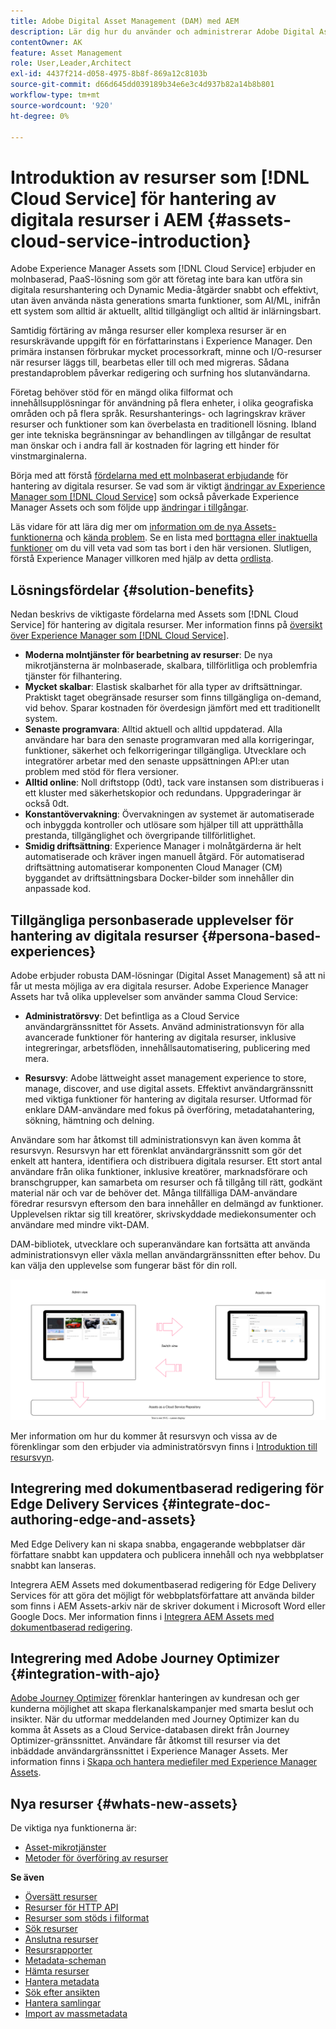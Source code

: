 ```yaml
---
title: Adobe Digital Asset Management (DAM) med AEM
description: Lär dig hur du använder och administrerar Adobe Digital Asset Management (DAM) med Experience Manager Assets as a Cloud Service.
contentOwner: AK
feature: Asset Management
role: User,Leader,Architect
exl-id: 4437f214-d058-4975-8b8f-869a12c8103b
source-git-commit: d66d645dd039189b34e6e3c4d937b82a14b8b801
workflow-type: tm+mt
source-wordcount: '920'
ht-degree: 0%

---
```



# Introduktion av resurser som [!DNL Cloud Service] för hantering av digitala resurser i AEM {#assets-cloud-service-introduction}

<!-- Need review information from gklebus -->

Adobe Experience Manager Assets som [!DNL Cloud Service] erbjuder en molnbaserad, PaaS-lösning som gör att företag inte bara kan utföra sin digitala resurshantering och Dynamic Media-åtgärder snabbt och effektivt, utan även använda nästa generations smarta funktioner, som AI/ML, inifrån ett system som alltid är aktuellt, alltid tillgängligt och alltid är inlärningsbart.

Samtidig förtäring av många resurser eller komplexa resurser är en resurskrävande uppgift för en författarinstans i Experience Manager. Den primära instansen förbrukar mycket processorkraft, minne och I/O-resurser när resurser läggs till, bearbetas eller till och med migreras. Sådana prestandaproblem påverkar redigering och surfning hos slutanvändarna.

Företag behöver stöd för en mängd olika filformat och innehållsupplösningar för användning på flera enheter, i olika geografiska områden och på flera språk. Resurshanterings- och lagringskrav kräver resurser och funktioner som kan överbelasta en traditionell lösning. Ibland ger inte tekniska begränsningar av behandlingen av tillgångar de resultat man önskar och i andra fall är kostnaden för lagring ett hinder för vinstmarginalerna.

Börja med att förstå [fördelarna med ett molnbaserat erbjudande](#solution-benefits) för hantering av digitala resurser. Se vad som är viktigt [ändringar av Experience Manager som [!DNL Cloud Service]](/help/release-notes/aem-cloud-changes.md) som också påverkade Experience Manager Assets och som följde upp [ändringar i tillgångar](/help/assets/assets-cloud-changes.md).

Läs vidare för att lära dig mer om [information om de nya Assets-funktionerna](#whats-new-assets) och [kända problem](/help/release-notes/maintenance/latest.md). Se en lista med [borttagna eller inaktuella funktioner](/help/release-notes/deprecated-removed-features.md) om du vill veta vad som tas bort i den här versionen. Slutligen, förstå Experience Manager villkoren med hjälp av detta [ordlista](/help/overview/terminology.md).

## Lösningsfördelar {#solution-benefits}

Nedan beskrivs de viktigaste fördelarna med Assets som [!DNL Cloud Service] för hantering av digitala resurser. Mer information finns på [översikt över Experience Manager som [!DNL Cloud Service]](/help/overview/introduction.md).

* **Moderna molntjänster för bearbetning av resurser**: De nya mikrotjänsterna är molnbaserade, skalbara, tillförlitliga och problemfria tjänster för filhantering.
* **Mycket skalbar**: Elastisk skalbarhet för alla typer av driftsättningar. Praktiskt taget obegränsade resurser som finns tillgängliga on-demand, vid behov. Sparar kostnaden för överdesign jämfört med ett traditionellt system.
* **Senaste programvara**: Alltid aktuell och alltid uppdaterad. Alla användare har bara den senaste programvaran med alla korrigeringar, funktioner, säkerhet och felkorrigeringar tillgängliga. Utvecklare och integratörer arbetar med den senaste uppsättningen API:er utan problem med stöd för flera versioner.
* **Alltid online**: Noll driftstopp (0dt), tack vare instansen som distribueras i ett kluster med säkerhetskopior och redundans. Uppgraderingar är också 0dt.
* **Konstantövervakning**: Övervakningen av systemet är automatiserade och inbyggda kontroller och utlösare som hjälper till att upprätthålla prestanda, tillgänglighet och övergripande tillförlitlighet.
* **Smidig driftsättning**: Experience Manager i molnåtgärderna är helt automatiserade och kräver ingen manuell åtgärd. För automatiserad driftsättning automatiserar komponenten Cloud Manager (CM) byggandet av driftsättningsbara Docker-bilder som innehåller din anpassade kod.

## Tillgängliga personbaserade upplevelser för hantering av digitala resurser {#persona-based-experiences}

Adobe erbjuder robusta DAM-lösningar (Digital Asset Management) så att ni får ut mesta möjliga av era digitala resurser. Adobe Experience Manager Assets har två olika upplevelser som använder samma Cloud Service:

* **Administratörsvy**: Det befintliga as a Cloud Service användargränssnittet för Assets. Använd administrationsvyn för alla avancerade funktioner för hantering av digitala resurser, inklusive integreringar, arbetsflöden, innehållsautomatisering, publicering med mera.

* **Resursvy**: Adobe lättweight asset management experience to store, manage, discover, and use digital assets. Effektivt användargränssnitt med viktiga funktioner för hantering av digitala resurser. Utformad för enklare DAM-användare med fokus på överföring, metadatahantering, sökning, hämtning och delning.

Användare som har åtkomst till administrationsvyn kan även komma åt resursvyn. Resursvyn har ett förenklat användargränssnitt som gör det enkelt att hantera, identifiera och distribuera digitala resurser. Ett stort antal användare från olika funktioner, inklusive kreatörer, marknadsförare och branschgrupper, kan samarbeta om resurser och få tillgång till rätt, godkänt material när och var de behöver det. Många tillfälliga DAM-användare föredrar resursvyn eftersom den bara innehåller en delmängd av funktioner. Upplevelsen riktar sig till kreatörer, skrivskyddade mediekonsumenter och användare med mindre vikt-DAM.

DAM-bibliotek, utvecklare och superanvändare kan fortsätta att använda administrationsvyn eller växla mellan användargränssnitten efter behov. Du kan välja den upplevelse som fungerar bäst för din roll.

![add-tags](assets/newui-overview.svg)

Mer information om hur du kommer åt resursvyn och vissa av de förenklingar som den erbjuder via administratörsvyn finns i [Introduktion till resursvyn](/help/assets/assets-view-introduction.md).

## Integrering med dokumentbaserad redigering för Edge Delivery Services {#integrate-doc-authoring-edge-and-assets}

Med Edge Delivery kan ni skapa snabba, engagerande webbplatser där författare snabbt kan uppdatera och publicera innehåll och nya webbplatser snabbt kan lanseras.

Integrera AEM Assets med dokumentbaserad redigering för Edge Delivery Services för att göra det möjligt för webbplatsförfattare att använda bilder som finns i AEM Assets-arkiv när de skriver dokument i Microsoft Word eller Google Docs. Mer information finns i [Integrera AEM Assets med dokumentbaserad redigering](/help/edge/using.md#integrate-assets-edge).

## Integrering med Adobe Journey Optimizer {#integration-with-ajo}

[Adobe Journey Optimizer](https://business.adobe.com/products/journey-optimizer/adobe-journey-optimizer.html) förenklar hanteringen av kundresan och ger kunderna möjlighet att skapa flerkanalskampanjer med smarta beslut och insikter. När du utformar meddelanden med Journey Optimizer kan du komma åt Assets as a Cloud Service-databasen direkt från Journey Optimizer-gränssnittet. Användare får åtkomst till resurser via det inbäddade användargränssnittet i Experience Manager Assets. Mer information finns i [Skapa och hantera mediefiler med Experience Manager Assets](https://experienceleague.adobe.com/docs/journey-optimizer/using/content-management/assets-images/assets.html).

## Nya resurser {#whats-new-assets}

De viktiga nya funktionerna är:

* [Asset-mikrotjänster](/help/assets/asset-microservices-overview.md)
* [Metoder för överföring av resurser](/help/assets/add-assets.md)

**Se även**

* [Översätt resurser](translate-assets.md)
* [Resurser för HTTP API](mac-api-assets.md)
* [Resurser som stöds i filformat](file-format-support.md)
* [Sök resurser](search-assets.md)
* [Anslutna resurser](use-assets-across-connected-assets-instances.md)
* [Resursrapporter](asset-reports.md)
* [Metadata-scheman](metadata-schemas.md)
* [Hämta resurser](download-assets-from-aem.md)
* [Hantera metadata](manage-metadata.md)
* [Sök efter ansikten](search-facets.md)
* [Hantera samlingar](manage-collections.md)
* [Import av massmetadata](metadata-import-export.md)
